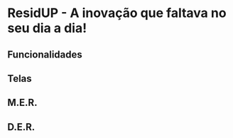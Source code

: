 # ResidUP - A inovação que faltava no seu dia a dia!

## Funcionalidades

## Telas 

## M.E.R.

## D.E.R.
